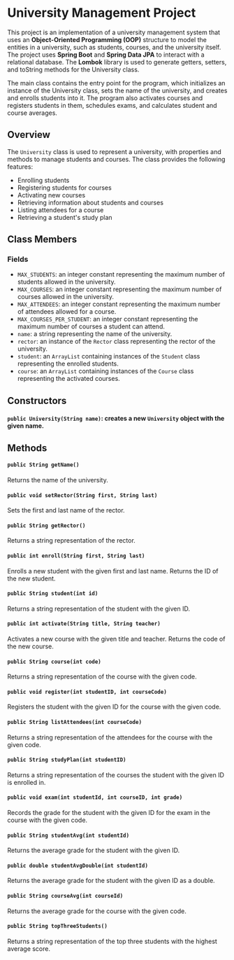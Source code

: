 # University Management Project

This project is an implementation of a university management system that uses an **Object-Oriented Programming (OOP)** structure to model the entities in a university, such as students, courses, and the university itself. The project uses **Spring Boot** and **Spring Data JPA** to interact with a relational database. The **Lombok** library is used to generate getters, setters, and toString methods for the University class.

The main class contains the entry point for the program, which initializes an instance of the University class, sets the name of the university, and creates and enrolls students into it. The program also activates courses and registers students in them, schedules exams, and calculates student and course averages.

## Overview

The `University` class is used to represent a university, with properties and methods to manage students and courses. The class provides the following features:

* Enrolling students
* Registering students for courses
* Activating new courses
* Retrieving information about students and courses
* Listing attendees for a course
* Retrieving a student's study plan

## Class Members

### Fields

* `MAX_STUDENTS`: an integer constant representing the maximum number of students allowed in the university.
* `MAX_COURSES`: an integer constant representing the maximum number of courses allowed in the university.
* `MAX_ATTENDEES`: an integer constant representing the maximum number of attendees allowed for a course.
* `MAX_COURSES_PER_STUDENT`: an integer constant representing the maximum number of courses a student can attend.
* `name`: a string representing the name of the university.
* `rector`: an instance of the `Rector` class representing the rector of the university.
* `student`: an `ArrayList` containing instances of the `Student` class representing the enrolled students.
* `course`: an `ArrayList` containing instances of the `Course` class representing the activated courses.

## Constructors

#### `public University(String name)`: creates a new `University` object with the given name.

## Methods

#### `public String getName()`

Returns the name of the university.

#### `public void setRector(String first, String last)`

Sets the first and last name of the rector.

#### `public String getRector()`

Returns a string representation of the rector.

#### `public int enroll(String first, String last)`

Enrolls a new student with the given first and last name. Returns the ID of the new student.

#### `public String student(int id)`

Returns a string representation of the student with the given ID.

#### `public int activate(String title, String teacher)`

Activates a new course with the given title and teacher. Returns the code of the new course.

#### `public String course(int code)`

Returns a string representation of the course with the given code.

#### `public void register(int studentID, int courseCode)`

Registers the student with the given ID for the course with the given code.

#### `public String listAttendees(int courseCode)`

Returns a string representation of the attendees for the course with the given code.

#### `public String studyPlan(int studentID)`

Returns a string representation of the courses the student with the given ID is enrolled in.

#### `public void exam(int studentId, int courseID, int grade)`

Records the grade for the student with the given ID for the exam in the course with the given code.

#### `public String studentAvg(int studentId)`

Returns the average grade for the student with the given ID.

#### `public double studentAvgDouble(int studentId)`

Returns the average grade for the student with the given ID as a double.

#### `public String courseAvg(int courseId)`

Returns the average grade for the course with the given code.

#### `public String topThreeStudents()`

Returns a string representation of the top three students with the highest average score.



